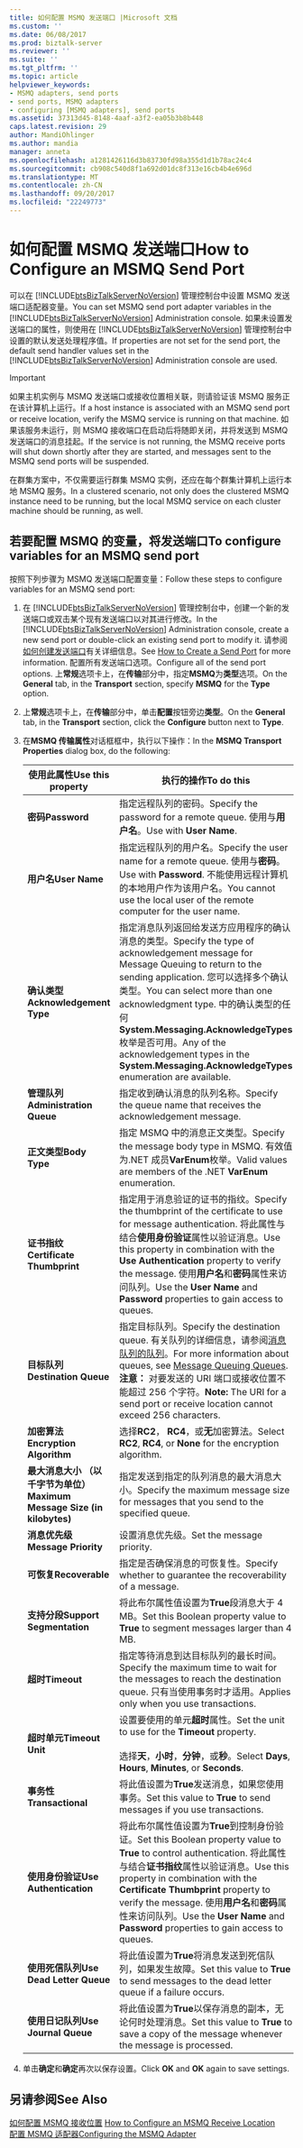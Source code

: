 ```yaml
---
title: 如何配置 MSMQ 发送端口 |Microsoft 文档
ms.custom: ''
ms.date: 06/08/2017
ms.prod: biztalk-server
ms.reviewer: ''
ms.suite: ''
ms.tgt_pltfrm: ''
ms.topic: article
helpviewer_keywords:
- MSMQ adapters, send ports
- send ports, MSMQ adapters
- configuring [MSMQ adapters], send ports
ms.assetid: 37313d45-8148-4aaf-a3f2-ea05b3b8b448
caps.latest.revision: 29
author: MandiOhlinger
ms.author: mandia
manager: anneta
ms.openlocfilehash: a1281426116d3b83730fd98a355d1d1b78ac24c4
ms.sourcegitcommit: cb908c540d8f1a692d01dc8f313e16cb4b4e696d
ms.translationtype: MT
ms.contentlocale: zh-CN
ms.lasthandoff: 09/20/2017
ms.locfileid: "22249773"
---
```

# <a name="how-to-configure-an-msmq-send-port"></a><span data-ttu-id="43852-102">如何配置 MSMQ 发送端口</span><span class="sxs-lookup"><span data-stu-id="43852-102">How to Configure an MSMQ Send Port</span></span>
<span data-ttu-id="43852-103">可以在 [!INCLUDE[btsBizTalkServerNoVersion](../includes/btsbiztalkservernoversion-md.md)] 管理控制台中设置 MSMQ 发送端口适配器变量。</span><span class="sxs-lookup"><span data-stu-id="43852-103">You can set MSMQ send port adapter variables in the [!INCLUDE[btsBizTalkServerNoVersion](../includes/btsbiztalkservernoversion-md.md)] Administration console.</span></span> <span data-ttu-id="43852-104">如果未设置发送端口的属性，则使用在 [!INCLUDE[btsBizTalkServerNoVersion](../includes/btsbiztalkservernoversion-md.md)] 管理控制台中设置的默认发送处理程序值。</span><span class="sxs-lookup"><span data-stu-id="43852-104">If properties are not set for the send port, the default send handler values set in the [!INCLUDE[btsBizTalkServerNoVersion](../includes/btsbiztalkservernoversion-md.md)] Administration console are used.</span></span>  
  
> [!IMPORTANT]
>  <span data-ttu-id="43852-105">如果主机实例与 MSMQ 发送端口或接收位置相关联，则请验证该 MSMQ 服务正在该计算机上运行。</span><span class="sxs-lookup"><span data-stu-id="43852-105">If a host instance is associated with an MSMQ send port or receive location, verify the MSMQ service is running on that machine.</span></span> <span data-ttu-id="43852-106">如果该服务未运行，则 MSMQ 接收端口在启动后将随即关闭，并将发送到 MSMQ 发送端口的消息挂起。</span><span class="sxs-lookup"><span data-stu-id="43852-106">If the service is not running, the MSMQ receive ports will shut down shortly after they are started, and messages sent to the MSMQ send ports will be suspended.</span></span>  
>   
>  <span data-ttu-id="43852-107">在群集方案中，不仅需要运行群集 MSMQ 实例，还应在每个群集计算机上运行本地 MSMQ 服务。</span><span class="sxs-lookup"><span data-stu-id="43852-107">In a clustered scenario, not only does the clustered MSMQ instance need to be running, but the local MSMQ service on each cluster machine should be running, as well.</span></span>  
  
## <a name="to-configure-variables-for-an-msmq-send-port"></a><span data-ttu-id="43852-108">若要配置 MSMQ 的变量，将发送端口</span><span class="sxs-lookup"><span data-stu-id="43852-108">To configure variables for an MSMQ send port</span></span>  
 <span data-ttu-id="43852-109">按照下列步骤为 MSMQ 发送端口配置变量：</span><span class="sxs-lookup"><span data-stu-id="43852-109">Follow these steps to configure variables for an MSMQ send port:</span></span>  
  
1.  <span data-ttu-id="43852-110">在 [!INCLUDE[btsBizTalkServerNoVersion](../includes/btsbiztalkservernoversion-md.md)] 管理控制台中，创建一个新的发送端口或双击某个现有发送端口以对其进行修改。</span><span class="sxs-lookup"><span data-stu-id="43852-110">In the [!INCLUDE[btsBizTalkServerNoVersion](../includes/btsbiztalkservernoversion-md.md)] Administration console, create a new send port or double-click an existing send port to modify it.</span></span> <span data-ttu-id="43852-111">请参阅[如何创建发送端口](../core/how-to-create-a-send-port2.md)有关详细信息。</span><span class="sxs-lookup"><span data-stu-id="43852-111">See [How to Create a Send Port](../core/how-to-create-a-send-port2.md) for more information.</span></span> <span data-ttu-id="43852-112">配置所有发送端口选项。</span><span class="sxs-lookup"><span data-stu-id="43852-112">Configure all of the send port options.</span></span> <span data-ttu-id="43852-113">上**常规**选项卡上，在**传输**部分中，指定**MSMQ**为**类型**选项。</span><span class="sxs-lookup"><span data-stu-id="43852-113">On the **General** tab, in the **Transport** section, specify **MSMQ** for the **Type** option.</span></span>  
  
2.  <span data-ttu-id="43852-114">上**常规**选项卡上，在**传输**部分中，单击**配置**按钮旁边**类型**。</span><span class="sxs-lookup"><span data-stu-id="43852-114">On the **General** tab, in the **Transport** section, click the **Configure** button next to **Type**.</span></span>  
  
3.  <span data-ttu-id="43852-115">在**MSMQ 传输属性**对话框框中，执行以下操作：</span><span class="sxs-lookup"><span data-stu-id="43852-115">In the **MSMQ Transport Properties** dialog box, do the following:</span></span>  
  
    |<span data-ttu-id="43852-116">使用此属性</span><span class="sxs-lookup"><span data-stu-id="43852-116">Use this property</span></span>|<span data-ttu-id="43852-117">执行的操作</span><span class="sxs-lookup"><span data-stu-id="43852-117">To do this</span></span>|<span data-ttu-id="43852-118">数据类型</span><span class="sxs-lookup"><span data-stu-id="43852-118">Data type</span></span>|<span data-ttu-id="43852-119">默认值</span><span class="sxs-lookup"><span data-stu-id="43852-119">Default value</span></span>|  
    |-----------------------|----------------|---------------|-------------------|  
    |<span data-ttu-id="43852-120">**密码**</span><span class="sxs-lookup"><span data-stu-id="43852-120">**Password**</span></span>|<span data-ttu-id="43852-121">指定远程队列的密码。</span><span class="sxs-lookup"><span data-stu-id="43852-121">Specify the password for a remote queue.</span></span> <span data-ttu-id="43852-122">使用与**用户名**。</span><span class="sxs-lookup"><span data-stu-id="43852-122">Use with **User Name**.</span></span>|<span data-ttu-id="43852-123">字符串</span><span class="sxs-lookup"><span data-stu-id="43852-123">String</span></span>|<span data-ttu-id="43852-124">空白</span><span class="sxs-lookup"><span data-stu-id="43852-124">Blank</span></span>|  
    |<span data-ttu-id="43852-125">**用户名**</span><span class="sxs-lookup"><span data-stu-id="43852-125">**User Name**</span></span>|<span data-ttu-id="43852-126">指定远程队列的用户名。</span><span class="sxs-lookup"><span data-stu-id="43852-126">Specify the user name for a remote queue.</span></span> <span data-ttu-id="43852-127">使用与**密码**。</span><span class="sxs-lookup"><span data-stu-id="43852-127">Use with **Password**.</span></span> <span data-ttu-id="43852-128">不能使用远程计算机的本地用户作为该用户名。</span><span class="sxs-lookup"><span data-stu-id="43852-128">You cannot use the local user of the remote computer for the user name.</span></span>|<span data-ttu-id="43852-129">字符串</span><span class="sxs-lookup"><span data-stu-id="43852-129">String</span></span>|<span data-ttu-id="43852-130">空白</span><span class="sxs-lookup"><span data-stu-id="43852-130">Blank</span></span>|  
    |<span data-ttu-id="43852-131">**确认类型**</span><span class="sxs-lookup"><span data-stu-id="43852-131">**Acknowledgement Type**</span></span>|<span data-ttu-id="43852-132">指定消息队列返回给发送方应用程序的确认消息的类型。</span><span class="sxs-lookup"><span data-stu-id="43852-132">Specify the type of acknowledgement message for Message Queuing to return to the sending application.</span></span> <span data-ttu-id="43852-133">您可以选择多个确认类型。</span><span class="sxs-lookup"><span data-stu-id="43852-133">You can select more than one acknowledgment type.</span></span> <span data-ttu-id="43852-134">中的确认类型的任何**System.Messaging.AcknowledgeTypes**枚举是否可用。</span><span class="sxs-lookup"><span data-stu-id="43852-134">Any of the acknowledgement types in the **System.Messaging.AcknowledgeTypes** enumeration are available.</span></span>|<span data-ttu-id="43852-135">字符串</span><span class="sxs-lookup"><span data-stu-id="43852-135">String</span></span>|<span data-ttu-id="43852-136">无</span><span class="sxs-lookup"><span data-stu-id="43852-136">None</span></span>|  
    |<span data-ttu-id="43852-137">**管理队列**</span><span class="sxs-lookup"><span data-stu-id="43852-137">**Administration Queue**</span></span>|<span data-ttu-id="43852-138">指定收到确认消息的队列名称。</span><span class="sxs-lookup"><span data-stu-id="43852-138">Specify the queue name that receives the acknowledgement message.</span></span>|<span data-ttu-id="43852-139">字符串</span><span class="sxs-lookup"><span data-stu-id="43852-139">String</span></span>|<span data-ttu-id="43852-140">空白</span><span class="sxs-lookup"><span data-stu-id="43852-140">Blank</span></span>|  
    |<span data-ttu-id="43852-141">**正文类型**</span><span class="sxs-lookup"><span data-stu-id="43852-141">**Body Type**</span></span>|<span data-ttu-id="43852-142">指定 MSMQ 中的消息正文类型。</span><span class="sxs-lookup"><span data-stu-id="43852-142">Specify the message body type in MSMQ.</span></span> <span data-ttu-id="43852-143">有效值为.NET 成员**VarEnum**枚举。</span><span class="sxs-lookup"><span data-stu-id="43852-143">Valid values are members of the .NET **VarEnum** enumeration.</span></span>|<span data-ttu-id="43852-144">int</span><span class="sxs-lookup"><span data-stu-id="43852-144">Int</span></span>|<span data-ttu-id="43852-145">8209</span><span class="sxs-lookup"><span data-stu-id="43852-145">8209</span></span>|  
    |<span data-ttu-id="43852-146">**证书指纹**</span><span class="sxs-lookup"><span data-stu-id="43852-146">**Certificate Thumbprint**</span></span>|<span data-ttu-id="43852-147">指定用于消息验证的证书的指纹。</span><span class="sxs-lookup"><span data-stu-id="43852-147">Specify the thumbprint of the certificate to use for message authentication.</span></span> <span data-ttu-id="43852-148">将此属性与结合**使用身份验证**属性以验证消息。</span><span class="sxs-lookup"><span data-stu-id="43852-148">Use this property in combination with the **Use Authentication** property to verify the message.</span></span> <span data-ttu-id="43852-149">使用**用户名**和**密码**属性来访问队列。</span><span class="sxs-lookup"><span data-stu-id="43852-149">Use the **User Name** and **Password** properties to gain access to queues.</span></span>|<span data-ttu-id="43852-150">字符串</span><span class="sxs-lookup"><span data-stu-id="43852-150">String</span></span>|<span data-ttu-id="43852-151">空白</span><span class="sxs-lookup"><span data-stu-id="43852-151">Blank</span></span>|  
    |<span data-ttu-id="43852-152">**目标队列**</span><span class="sxs-lookup"><span data-stu-id="43852-152">**Destination Queue**</span></span>|<span data-ttu-id="43852-153">指定目标队列。</span><span class="sxs-lookup"><span data-stu-id="43852-153">Specify the destination queue.</span></span> <span data-ttu-id="43852-154">有关队列的详细信息，请参阅[消息队列的队列](../core/message-queuing-queues.md)。</span><span class="sxs-lookup"><span data-stu-id="43852-154">For more information about queues, see [Message Queuing Queues](../core/message-queuing-queues.md).</span></span> <span data-ttu-id="43852-155">**注意：** 对要发送的 URI 端口或接收位置不能超过 256 个字符。</span><span class="sxs-lookup"><span data-stu-id="43852-155">**Note:**  The URI for a send port or receive location cannot exceed 256 characters.</span></span>|<span data-ttu-id="43852-156">字符串</span><span class="sxs-lookup"><span data-stu-id="43852-156">String</span></span>|<span data-ttu-id="43852-157">空白</span><span class="sxs-lookup"><span data-stu-id="43852-157">Blank</span></span>|  
    |<span data-ttu-id="43852-158">**加密算法**</span><span class="sxs-lookup"><span data-stu-id="43852-158">**Encryption Algorithm**</span></span>|<span data-ttu-id="43852-159">选择**RC2**， **RC4**，或**无**加密算法。</span><span class="sxs-lookup"><span data-stu-id="43852-159">Select **RC2**, **RC4**, or **None** for the encryption algorithm.</span></span>|<span data-ttu-id="43852-160">Enum</span><span class="sxs-lookup"><span data-stu-id="43852-160">Enum</span></span>|<span data-ttu-id="43852-161">无</span><span class="sxs-lookup"><span data-stu-id="43852-161">None</span></span>|  
    |<span data-ttu-id="43852-162">**最大消息大小 （以千字节为单位）**</span><span class="sxs-lookup"><span data-stu-id="43852-162">**Maximum Message Size (in kilobytes)**</span></span>|<span data-ttu-id="43852-163">指定发送到指定的队列消息的最大消息大小。</span><span class="sxs-lookup"><span data-stu-id="43852-163">Specify the maximum message size for messages that you send to the specified queue.</span></span>|<span data-ttu-id="43852-164">UnsignedInt</span><span class="sxs-lookup"><span data-stu-id="43852-164">UnsignedInt</span></span>|<span data-ttu-id="43852-165">1024</span><span class="sxs-lookup"><span data-stu-id="43852-165">1024</span></span>|  
    |<span data-ttu-id="43852-166">**消息优先级**</span><span class="sxs-lookup"><span data-stu-id="43852-166">**Message Priority**</span></span>|<span data-ttu-id="43852-167">设置消息优先级。</span><span class="sxs-lookup"><span data-stu-id="43852-167">Set the message priority.</span></span>|<span data-ttu-id="43852-168">Enum</span><span class="sxs-lookup"><span data-stu-id="43852-168">Enum</span></span>|<span data-ttu-id="43852-169">Normal</span><span class="sxs-lookup"><span data-stu-id="43852-169">Normal</span></span>|  
    |<span data-ttu-id="43852-170">**可恢复**</span><span class="sxs-lookup"><span data-stu-id="43852-170">**Recoverable**</span></span>|<span data-ttu-id="43852-171">指定是否确保消息的可恢复性。</span><span class="sxs-lookup"><span data-stu-id="43852-171">Specify whether to guarantee the recoverability of a message.</span></span>|<span data-ttu-id="43852-172">Boolean</span><span class="sxs-lookup"><span data-stu-id="43852-172">Boolean</span></span>|<span data-ttu-id="43852-173">False</span><span class="sxs-lookup"><span data-stu-id="43852-173">False</span></span>|  
    |<span data-ttu-id="43852-174">**支持分段**</span><span class="sxs-lookup"><span data-stu-id="43852-174">**Support Segmentation**</span></span>|<span data-ttu-id="43852-175">将此布尔属性值设置为**True**段消息大于 4 MB。</span><span class="sxs-lookup"><span data-stu-id="43852-175">Set this Boolean property value to **True** to segment messages larger than 4 MB.</span></span>|<span data-ttu-id="43852-176">Boolean</span><span class="sxs-lookup"><span data-stu-id="43852-176">Boolean</span></span>|<span data-ttu-id="43852-177">False</span><span class="sxs-lookup"><span data-stu-id="43852-177">False</span></span>|  
    |<span data-ttu-id="43852-178">**超时**</span><span class="sxs-lookup"><span data-stu-id="43852-178">**Timeout**</span></span>|<span data-ttu-id="43852-179">指定等待消息到达目标队列的最长时间。</span><span class="sxs-lookup"><span data-stu-id="43852-179">Specify the maximum time to wait for the messages to reach the destination queue.</span></span> <span data-ttu-id="43852-180">只有当使用事务时才适用。</span><span class="sxs-lookup"><span data-stu-id="43852-180">Applies only when you use transactions.</span></span>|<span data-ttu-id="43852-181">int</span><span class="sxs-lookup"><span data-stu-id="43852-181">Int</span></span>|<span data-ttu-id="43852-182">0</span><span class="sxs-lookup"><span data-stu-id="43852-182">0</span></span>|  
    |<span data-ttu-id="43852-183">**超时单元**</span><span class="sxs-lookup"><span data-stu-id="43852-183">**Timeout Unit**</span></span>|<span data-ttu-id="43852-184">设置要使用的单元**超时**属性。</span><span class="sxs-lookup"><span data-stu-id="43852-184">Set the unit to use for the **Timeout** property.</span></span><br /><br /> <span data-ttu-id="43852-185">选择**天**，**小时**，**分钟**，或**秒**。</span><span class="sxs-lookup"><span data-stu-id="43852-185">Select **Days**, **Hours**, **Minutes**, or **Seconds**.</span></span>|<span data-ttu-id="43852-186">Enum</span><span class="sxs-lookup"><span data-stu-id="43852-186">Enum</span></span>|<span data-ttu-id="43852-187">Days</span><span class="sxs-lookup"><span data-stu-id="43852-187">Days</span></span>|  
    |<span data-ttu-id="43852-188">**事务性**</span><span class="sxs-lookup"><span data-stu-id="43852-188">**Transactional**</span></span>|<span data-ttu-id="43852-189">将此值设置为**True**发送消息，如果您使用事务。</span><span class="sxs-lookup"><span data-stu-id="43852-189">Set this value to **True** to send messages if you use transactions.</span></span>|<span data-ttu-id="43852-190">Boolean</span><span class="sxs-lookup"><span data-stu-id="43852-190">Boolean</span></span>|<span data-ttu-id="43852-191">False</span><span class="sxs-lookup"><span data-stu-id="43852-191">False</span></span>|  
    |<span data-ttu-id="43852-192">**使用身份验证**</span><span class="sxs-lookup"><span data-stu-id="43852-192">**Use Authentication**</span></span>|<span data-ttu-id="43852-193">将此布尔属性值设置为**True**到控制身份验证。</span><span class="sxs-lookup"><span data-stu-id="43852-193">Set this Boolean property value to **True** to control authentication.</span></span> <span data-ttu-id="43852-194">将此属性与结合**证书指纹**属性以验证消息。</span><span class="sxs-lookup"><span data-stu-id="43852-194">Use this property in combination with the **Certificate Thumbprint** property to verify the message.</span></span> <span data-ttu-id="43852-195">使用**用户名**和**密码**属性来访问队列。</span><span class="sxs-lookup"><span data-stu-id="43852-195">Use the **User Name** and **Password** properties to gain access to queues.</span></span>|<span data-ttu-id="43852-196">Boolean</span><span class="sxs-lookup"><span data-stu-id="43852-196">Boolean</span></span>|<span data-ttu-id="43852-197">False</span><span class="sxs-lookup"><span data-stu-id="43852-197">False</span></span>|  
    |<span data-ttu-id="43852-198">**使用死信队列**</span><span class="sxs-lookup"><span data-stu-id="43852-198">**Use Dead Letter Queue**</span></span>|<span data-ttu-id="43852-199">将此值设置为**True**将消息发送到死信队列，如果发生故障。</span><span class="sxs-lookup"><span data-stu-id="43852-199">Set this value to **True** to send messages to the dead letter queue if a failure occurs.</span></span>|<span data-ttu-id="43852-200">Boolean</span><span class="sxs-lookup"><span data-stu-id="43852-200">Boolean</span></span>|<span data-ttu-id="43852-201">True</span><span class="sxs-lookup"><span data-stu-id="43852-201">True</span></span>|  
    |<span data-ttu-id="43852-202">**使用日记队列**</span><span class="sxs-lookup"><span data-stu-id="43852-202">**Use Journal Queue**</span></span>|<span data-ttu-id="43852-203">将此值设置为**True**以保存消息的副本，无论何时处理消息。</span><span class="sxs-lookup"><span data-stu-id="43852-203">Set this value to **True** to save a copy of the message whenever the message is processed.</span></span>|<span data-ttu-id="43852-204">Boolean</span><span class="sxs-lookup"><span data-stu-id="43852-204">Boolean</span></span>|<span data-ttu-id="43852-205">False</span><span class="sxs-lookup"><span data-stu-id="43852-205">False</span></span>|  
  
4.  <span data-ttu-id="43852-206">单击**确定**和**确定**再次以保存设置。</span><span class="sxs-lookup"><span data-stu-id="43852-206">Click **OK** and **OK** again to save settings.</span></span>  
  
## <a name="see-also"></a><span data-ttu-id="43852-207">另请参阅</span><span class="sxs-lookup"><span data-stu-id="43852-207">See Also</span></span>  
 <span data-ttu-id="43852-208">[如何配置 MSMQ 接收位置](../core/how-to-configure-an-msmq-receive-location.md) </span><span class="sxs-lookup"><span data-stu-id="43852-208">[How to Configure an MSMQ Receive Location](../core/how-to-configure-an-msmq-receive-location.md) </span></span>  
 [<span data-ttu-id="43852-209">配置 MSMQ 适配器</span><span class="sxs-lookup"><span data-stu-id="43852-209">Configuring the MSMQ Adapter</span></span>](../core/configuring-the-msmq-adapter.md)
